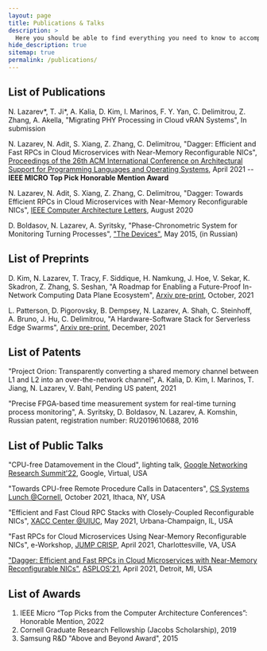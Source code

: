 ```yaml
---
layout: page
title: Publications & Talks
description: >
  Here you should be able to find everything you need to know to accomplish the most common tasks when blogging with Hydejack.
hide_description: true
sitemap: true
permalink: /publications/
---
```


## List of Publications

N. Lazarev*, T. Ji*, A. Kalia, D. Kim, I. Marinos, F. Y. Yan, C. Delimitrou, Z. Zhang, A. Akella, "Migrating PHY Processing in Cloud vRAN Systems", In submission

N. Lazarev, N. Adit, S. Xiang, Z. Zhang, C. Delimitrou, "Dagger: Efficient and Fast RPCs in Cloud Microservices with Near-Memory Reconfigurable NICs", <a href="https://dl.acm.org/doi/proceedings/10.1145/3445814" title="asplos">Proceedings of the 26th ACM International Conference on Architectural Support for Programming Languages and Operating Systems</a>, April 2021 -- **IEEE MICRO Top Pick Honorable Mention Award**

N. Lazarev, N. Adit, S. Xiang, Z. Zhang, C. Delimitrou, "Dagger: Towards Efficient RPCs in Cloud Microservices with Near-Memory Reconfigurable NICs", <a href="https://ieeexplore.ieee.org/xpl/RecentIssue.jsp?punumber=10208" title="cal">IEEE Computer Architecture Letters</a>, August 2020

D. Boldasov, N. Lazarev, A. Syritsky, "Phase-Chronometric System for Monitoring Turning Processes", <a href="http://www.pribory-smi.ru/" title="devices">"The Devices"</a>, May 2015, (in Russian)


## List of Preprints

D. Kim, N. Lazarev, T. Tracy, F. Siddique, H. Namkung, J. Hoe, V. Sekar, K. Skadron, Z. Zhang, S. Seshan, "A Roadmap for Enabling a Future-Proof In-Network Computing Data Plane Ecosystem", <a href="https://arxiv.org/abs/2111.04563" title="arxiv_switch">Arxiv pre-print</a>, October, 2021

L. Patterson, D. Pigorovsky, B. Dempsey, N. Lazarev, A. Shah, C. Steinhoff, A. Bruno, J. Hu, C. Delimitrou, "A Hardware-Software Stack for Serverless Edge Swarms", <a href="https://arxiv.org/abs/2111.04563" title="arxiv_switch">Arxiv pre-print</a>, December, 2021


## List of Patents

"Project Orion: Transparently converting a shared memory channel between L1 and L2 into an over-the-network channel", A. Kalia, D. Kim, I. Marinos, T. Jiang, N. Lazarev, V. Bahl, Pending US patent, 2021

"Precise FPGA-based time measurement system for real-time turning process monitoring", A. Syritsky, D. Boldasov, N. Lazarev, A. Komshin, Russian patent, registration number: RU2019610688, 2016


## List of Public Talks

"CPU-free Datamovement in the Cloud", lighting talk, <a href="https://events.withgoogle.com/networking-research-summit-2022/" title="crisp">Google Networking Research Summit'22</a>, Google, Virtual, USA

"Towards CPU-free Remote Procedure Calls in Datacenters", <a href="https://www.cs.cornell.edu/courses/cs7490/2021fa/" title="crisp">CS Systems Lunch @Cornell</a>, October 2021, Ithaca, NY, USA

"Efficient and Fast Cloud RPC Stacks with Closely-Coupled Reconfigurable NICs", <a href="https://xilinx.github.io/xacc/uiuc.html" title="crisp">XACC Center @UIUC</a>, May 2021, Urbana-Champaign, IL, USA

"Fast RPCs for Cloud Microservices Using Near-Memory Reconfigurable NICs", e-Workshop, <a href="https://crisp.engineering.virginia.edu/joint-university-microelectronics-program-jump" title="crisp">JUMP CRISP</a>, April 2021, Charlottesville, VA, USA

<a href="https://www.youtube.com/watch?v=ONnR6Mg6t4E" title="asplos">"Dagger: Efficient and Fast RPCs in Cloud Microservices with Near-Memory Reconfigurable NICs"</a>, <a href="https://asplos-conference.org/" title="asplos_1">ASPLOS'21</a>, April 2021, Detroit, MI, USA

## List of Awards

<ol>
  <li>IEEE Micro “Top Picks from the Computer Architecture Conferences”: Honorable Mention, 2022</li>
  <li>Cornell Graduate Research Fellowship (Jacobs Scholarship), 2019</li>
  <li>Samsung R&D "Above and Beyond Award", 2015</li>
</ol>

